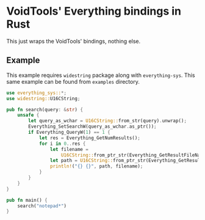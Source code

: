# VoidTools' Everything bindings in Rust

This just wraps the VoidTools' bindings, nothing else.

## Example

This example requires `widestring` package along with `everything-sys`. This
same example can be found from `examples` directory.

```rust
use everything_sys::*;
use widestring::U16CString;

pub fn search(query: &str) {
    unsafe {
        let query_as_wchar = U16CString::from_str(query).unwrap();
        Everything_SetSearchW(query_as_wchar.as_ptr());
        if Everything_QueryW(1) == 1 {
            let res = Everything_GetNumResults();
            for i in 0..res {
                let filename =
                    U16CString::from_ptr_str(Everything_GetResultFileNameW(i)).to_string_lossy();
                let path = U16CString::from_ptr_str(Everything_GetResultPathW(i)).to_string_lossy();
                println!("{} {}", path, filename);
            }
        }
    }
}

pub fn main() {
    search("notepad*")
}
```
